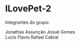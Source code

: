 # ILovePet-2

Integrantes do grupo:

 Jonathas Assunção
 Josué Gomes   
 Lucio Flavio 
 Rafael Cabral